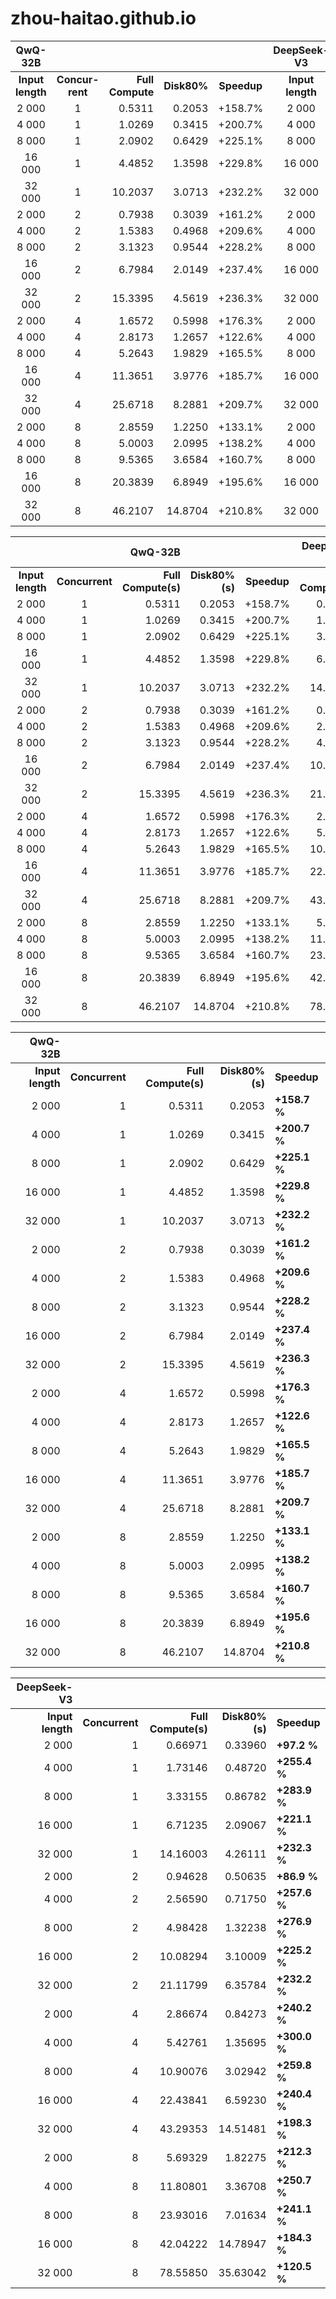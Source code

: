# zhou-haitao.github.io


|   **QwQ-32B**   |      |       |       |       | **DeepSeek-V3** |      |       |       |       |
|:----------:|:----:|------:|------:|:-----:|:----------:|:----:|------:|------:|:-----:|
| **Input length** | **Concur-rent** | **Full Compute**| **Disk80%** | **Speedup** | **Input length** | **Concur-rent** | **Full Compute** | **Disk80%** | **Speedup** |
|   2 000 |    1 |          0.5311 |      0.2053 | +158.7% |   2 000 |    1 |       0.66971 |     0.33960 |  +97.2% |
|   4 000 |    1 |          1.0269 |      0.3415 | +200.7% |   4 000 |    1 |       1.73146 |     0.48720 | +255.4% |
|   8 000 |    1 |          2.0902 |      0.6429 | +225.1% |   8 000 |    1 |       3.33155 |     0.86782 | +283.9% |
|  16 000 |    1 |          4.4852 |      1.3598 | +229.8% |  16 000 |    1 |       6.71235 |     2.09067 | +221.1% |
|  32 000 |    1 |         10.2037 |      3.0713 | +232.2% |  32 000 |    1 |      14.16003 |     4.26111 | +232.3% |
|   2 000 |    2 |          0.7938 |      0.3039 | +161.2% |   2 000 |    2 |       0.94628 |     0.50635 |  +86.9% |
|   4 000 |    2 |          1.5383 |      0.4968 | +209.6% |   4 000 |    2 |       2.56590 |     0.71750 | +257.6% |
|   8 000 |    2 |          3.1323 |      0.9544 | +228.2% |   8 000 |    2 |       4.98428 |     1.32238 | +276.9% |
|  16 000 |    2 |          6.7984 |      2.0149 | +237.4% |  16 000 |    2 |      10.08294 |     3.10009 | +225.2% |
|  32 000 |    2 |         15.3395 |      4.5619 | +236.3% |  32 000 |    2 |      21.11799 |     6.35784 | +232.2% |
|   2 000 |    4 |          1.6572 |      0.5998 | +176.3% |   2 000 |    4 |       2.86674 |     0.84273 | +240.2% |
|   4 000 |    4 |          2.8173 |      1.2657 | +122.6% |   4 000 |    4 |       5.42761 |     1.35695 | +300.0% |
|   8 000 |    4 |          5.2643 |      1.9829 | +165.5% |   8 000 |    4 |      10.90076 |     3.02942 | +259.8% |
|  16 000 |    4 |         11.3651 |      3.9776 | +185.7% |  16 000 |    4 |      22.43841 |     6.59230 | +240.4% |
|  32 000 |    4 |         25.6718 |      8.2881 | +209.7% |  32 000 |    4 |      43.29353 |    14.51481 | +198.3% |
|   2 000 |    8 |          2.8559 |      1.2250 | +133.1% |   2 000 |    8 |       5.69329 |     1.82275 | +212.3% |
|   4 000 |    8 |          5.0003 |      2.0995 | +138.2% |   4 000 |    8 |      11.80801 |     3.36708 | +250.7% |
|   8 000 |    8 |          9.5365 |      3.6584 | +160.7% |   8 000 |    8 |      23.93016 |     7.01634 | +241.1% |
|  16 000 |    8 |         20.3839 |      6.8949 | +195.6% |  16 000 |    8 |      42.04222 |    14.78947 | +184.3% |
|  32 000 |    8 |         46.2107 |     14.8704 | +210.8% |  32 000 |    8 |      78.55850 |    35.63042 | +120.5% |


|      |      |  **QwQ-32B**   |       |       |  **DeepSeek-V3**   |       |       |
|:----:|:----:|------:|------:|:-----:|------:|------:|:-----:|
| **Input length** | **Concurrent** | **Full Compute(s)** | **Disk80%(s)** | **Speedup** | **Full Compute(s)** | **Disk80%(s)** | **Speedup** |
|   2 000 |    1 |          0.5311 |      0.2053 | +158.7% |       0.66971 |     0.33960 |  +97.2% |
|   4 000 |    1 |          1.0269 |      0.3415 | +200.7% |       1.73146 |     0.48720 | +255.4% |
|   8 000 |    1 |          2.0902 |      0.6429 | +225.1% |       3.33155 |     0.86782 | +283.9% |
|  16 000 |    1 |          4.4852 |      1.3598 | +229.8% |       6.71235 |     2.09067 | +221.1% |
|  32 000 |    1 |         10.2037 |      3.0713 | +232.2% |      14.16003 |     4.26111 | +232.3% |
|   2 000 |    2 |          0.7938 |      0.3039 | +161.2% |       0.94628 |     0.50635 |  +86.9% |
|   4 000 |    2 |          1.5383 |      0.4968 | +209.6% |       2.56590 |     0.71750 | +257.6% |
|   8 000 |    2 |          3.1323 |      0.9544 | +228.2% |       4.98428 |     1.32238 | +276.9% |
|  16 000 |    2 |          6.7984 |      2.0149 | +237.4% |      10.08294 |     3.10009 | +225.2% |
|  32 000 |    2 |         15.3395 |      4.5619 | +236.3% |      21.11799 |     6.35784 | +232.2% |
|   2 000 |    4 |          1.6572 |      0.5998 | +176.3% |       2.86674 |     0.84273 | +240.2% |
|   4 000 |    4 |          2.8173 |      1.2657 | +122.6% |       5.42761 |     1.35695 | +300.0% |
|   8 000 |    4 |          5.2643 |      1.9829 | +165.5% |      10.90076 |     3.02942 | +259.8% |
|  16 000 |    4 |         11.3651 |      3.9776 | +185.7% |      22.43841 |     6.59230 | +240.4% |
|  32 000 |    4 |         25.6718 |      8.2881 | +209.7% |      43.29353 |    14.51481 | +198.3% |
|   2 000 |    8 |          2.8559 |      1.2250 | +133.1% |       5.69329 |     1.82275 | +212.3% |
|   4 000 |    8 |          5.0003 |      2.0995 | +138.2% |      11.80801 |     3.36708 | +250.7% |
|   8 000 |    8 |          9.5365 |      3.6584 | +160.7% |      23.93016 |     7.01634 | +241.1% |
|  16 000 |    8 |         20.3839 |      6.8949 | +195.6% |      42.04222 |    14.78947 | +184.3% |
|  32 000 |    8 |         46.2107 |     14.8704 | +210.8% |      78.55850 |    35.63042 | +120.5% |


|      **QwQ-32B** |                |                     |                |              |
| ---------------: | -------------: | ------------------: | -------------: | :----------- |
| **Input length** | **Concurrent** | **Full Compute(s)** | **Disk80%(s)** | **Speedup**  |
|            2 000 |              1 |              0.5311 |         0.2053 | **+158.7 %** |
|            4 000 |              1 |              1.0269 |         0.3415 | **+200.7 %** |
|            8 000 |              1 |              2.0902 |         0.6429 | **+225.1 %** |
|           16 000 |              1 |              4.4852 |         1.3598 | **+229.8 %** |
|           32 000 |              1 |             10.2037 |         3.0713 | **+232.2 %** |
|            2 000 |              2 |              0.7938 |         0.3039 | **+161.2 %** |
|            4 000 |              2 |              1.5383 |         0.4968 | **+209.6 %** |
|            8 000 |              2 |              3.1323 |         0.9544 | **+228.2 %** |
|           16 000 |              2 |              6.7984 |         2.0149 | **+237.4 %** |
|           32 000 |              2 |             15.3395 |         4.5619 | **+236.3 %** |
|            2 000 |              4 |              1.6572 |         0.5998 | **+176.3 %** |
|            4 000 |              4 |              2.8173 |         1.2657 | **+122.6 %** |
|            8 000 |              4 |              5.2643 |         1.9829 | **+165.5 %** |
|           16 000 |              4 |             11.3651 |         3.9776 | **+185.7 %** |
|           32 000 |              4 |             25.6718 |         8.2881 | **+209.7 %** |
|            2 000 |              8 |              2.8559 |         1.2250 | **+133.1 %** |
|            4 000 |              8 |              5.0003 |         2.0995 | **+138.2 %** |
|            8 000 |              8 |              9.5365 |         3.6584 | **+160.7 %** |
|           16 000 |              8 |             20.3839 |         6.8949 | **+195.6 %** |
|           32 000 |              8 |             46.2107 |        14.8704 | **+210.8 %** |




|  **DeepSeek-V3** |                |                     |                |              |
| ---------------: | -------------: | ------------------: | -------------: | :----------- |
| **Input length** | **Concurrent** | **Full Compute(s)** | **Disk80%(s)** | **Speedup**  |
|            2 000 |              1 |             0.66971 |        0.33960 | **+97.2 %**  |
|            4 000 |              1 |             1.73146 |        0.48720 | **+255.4 %** |
|            8 000 |              1 |             3.33155 |        0.86782 | **+283.9 %** |
|           16 000 |              1 |             6.71235 |        2.09067 | **+221.1 %** |
|           32 000 |              1 |            14.16003 |        4.26111 | **+232.3 %** |
|            2 000 |              2 |             0.94628 |        0.50635 | **+86.9 %**  |
|            4 000 |              2 |             2.56590 |        0.71750 | **+257.6 %** |
|            8 000 |              2 |             4.98428 |        1.32238 | **+276.9 %** |
|           16 000 |              2 |            10.08294 |        3.10009 | **+225.2 %** |
|           32 000 |              2 |            21.11799 |        6.35784 | **+232.2 %** |
|            2 000 |              4 |             2.86674 |        0.84273 | **+240.2 %** |
|            4 000 |              4 |             5.42761 |        1.35695 | **+300.0 %** |
|            8 000 |              4 |            10.90076 |        3.02942 | **+259.8 %** |
|           16 000 |              4 |            22.43841 |        6.59230 | **+240.4 %** |
|           32 000 |              4 |            43.29353 |       14.51481 | **+198.3 %** |
|            2 000 |              8 |             5.69329 |        1.82275 | **+212.3 %** |
|            4 000 |              8 |            11.80801 |        3.36708 | **+250.7 %** |
|            8 000 |              8 |            23.93016 |        7.01634 | **+241.1 %** |
|           16 000 |              8 |            42.04222 |       14.78947 | **+184.3 %** |
|           32 000 |              8 |            78.55850 |       35.63042 | **+120.5 %** |



